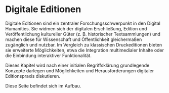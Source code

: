 # Digitale Editionen
 
Digitale Editionen sind ein zentraler Forschungsschwerpunkt in den Digital Humanities. Sie widmen sich der digitalen Erschließung, Edition und Veröffentlichung kultureller Güter (z. B. historischer Textsammlungen) und machen diese für Wissenschaft und Öffentlichkeit gleichermaßen zugänglich und nutzbar. Im Vergleich zu klassischen Druckeditionen bieten sie erweiterte Möglichkeiten, etwa die Integration multimedialer Inhalte oder die Einbindung interaktiver Funktionalität. 

Dieses Kapitel wird nach einer initialen Begriffsklärung grundlegende Konzepte darlegen und Möglichkeiten und Herausforderungen digitaler Editionspraxis diskutieren.

Diese Seite befindet sich im Aufbau.

<!--
https://zenodo.org/records/10698210
# Begriffsklärung
Digitale Editionen werden oft auch wahlweise als *Scholarly Digital Editions* oder *Digital Scholarly Editions* bezeichnet, was bereits ihren Anspruch deutlich macht: Es handelt sich um *wissenschaftliche* digitale Editionen von Kulturgütern. Die Verlagerung der kritischen Edition ins Digitale bewirkte eine reiche Definitions- und Methodendiskussion, so dass im Bezug auf eine einheitliche, allgemeingültige Definition Uneinigkeit herrscht {cite:p}`fritze_wohin_2019`.

Patrick Sahle definiert den Begriff wie folgt: „A scholarly edition is the critical representation of historic documents“ {cite:p}`sahle_what_2016`. Zum Verständnis dieser Definition ist es nötig, ihre zentralen Konzepte zu klären: 
- *Repräsentation*: Übertragung/Umcodierung eines Dokuments in ein anderes (oder das gleiche) Medium, z.B. Faksimile, Transkription
- *kritisch*: wissenschaftliche Auseinandersetzung mit dem Material (u.a. textuelle, bibliographische, materielle, visuelle Kritik), die reflektiert und regelgeleitet erfolgen soll (z.B. Festlegen von Transkriptionsrichtlinien, Annotation von Entitäten, Bewerten von Varianten)
- *Dokument*: materielles Dokument stets als Ausgangspunkt, Editionen nicht immer mit klar abgegrenztem Text, sondern z.B. auch von physischen Objekten
- *historisch*: zeitlicher Abstand zwischen Dokumententstehung und Rezeption (zeitgenössische Texte benötigen im Gegensatz zu historischen Dokumenten oft keine editorische Vermittlung, sondern „sprechen für sich selbst“)

Digitale Editionen erfüllen die gleiche grundlegende Aufgabe: Auch sie sollen historische Dokumente kritisch repräsentieren. 
Gegenüber klassischen Printeditionen bieten sie jedoch einige Vorteile, die sich aus den technischen Potenzialen und erweiterten Funktionalitäten digitaler Umgebungen ergeben:
- Multimodalität
- Variantenanzeige / parallele Ansichten
- Durchsuchbarkeit und Filterung (u.a. nach Metadaten)
- Interaktive Nutzungsmöglichkeiten
- nicht-lineare Navigations- und Darstellungsformen
- erweiterte Kontextualisierungsmöglichkeiten (durch ergänzende Informationen)
- (nachträgliche) Erweiterbarkeit und Aktualisierbarkeit der Edition

Bei ihrer Umsetzung gibt es einige Leitziele {cite:p}`fritze_wohin_2019`:
- Zugänglichkeit
- Durchsuchbarkeit 
- Benutzerfreundlichkeit
- Berechenbarkeit (Inhalte könenn von Computern analysiert, durchsucht und weiterverarbeitet werden → standardisierte Datenformate, klare Annotationen, APIs etc.)

Digitale Editionen sind insbesondere keine
- digitialisierten Printeditionen
- digitalen Facsimiles ohne editorischen Apparat
- Datenpublikationen, 
sondern eine eigene Form innerhalb der wissenschaftlichen Editionspraxis im digitalen Raum.

# Editionsformen und Typen
## Typen
*Transkription* bezeichnet in der Editionswissenschaft die „Übertragung eines historischen Quellentexts in ein modernes Medium, heutzutage i.d.R. maschinenlesbarer Text“{cite:p}`klug_transkription_2021`. Es gibt mehrere Transkriptionsansätze, die für digitale Editionen sinnvoll sein können. 

Das Ziel einer *diplomatischen* Transkription ist es, die „historische Quelle so layout- und zeichengetreu wie möglich abzubilden“, wobei folgende Aspekte von Relevanz sind {cite:p}`cugliana_diplomatische_2024`:
- Dokumenteigenschaften: Abmessungen, Tinte, Schäden, Änderungen an der Integrität des physischen Objekts.
- Topologie: Struktur und Layout des Dokuments, Kollokation von Schriften und anderen Merkmalen auf der Schreibfläche.
- Handschrift: Anzahl der Hände, Buchstabenformen, Ligaturen.
- Orthographie: Rechtschreibung, diakritische Zeichen.
- Schriftmerkmale: Diese können unterteilt werden in:
  - Lesehilfen: Großschreibung, Zeichensetzung, Abstände.
  - Kurzschrift: Abkürzungen, Symbole, Chiffren.
- Genese: Revisionen, Streichungen, Hinzufügungen, funktionelle Indikatoren und andere Hinweise darauf, wie der Inhalt des Dokuments erstellt wurde.
- Textualität: Absätze, Überschriften, Verse, Tabellen, Listen, Rubriken und andere strukturelle Unterteilungen.
- Semantik: Daten, Namen von Personen und Orten, Schlagwörter.
- Linguistik: Wortarten, Lemmatisierung, Syntax.
- Textdekoration und andere grafische Komponenten: Miniaturen, Zeichnungen, Kritzeleien.

Diese Art der Transkription ist vor allem für sprachhistorische Forschung von Relevanz.

Der diplomatischen Transkription steht die *normalisierte* Transkription gegenüber: Hier werden historische oder individuelle Schreibweisen an eine standardisierte Norm angepasst. Das kann unter anderem Klein- und Großschreibung, Interpunktion, Konsonantenverdoppelung oder Getrennt- und Zusammenbeschreibung betreffen {cite:p}`galka_normalisierung_2021`. Dieses Vorgehen verbessert u.a. die Verständlichkeit und die computergestützte Auswertbarkeit des Textes.

Gerade bei digitalen Editionen bietet es sich an, mehrere Transkriptionsvarianten zur Verfügung zu stellen, welche das Editionsprojekt interdisziplinär nutzbar machen.

In jedem Fall sollten editorische Entscheidungen, wie genau transkribiert wird, in den *Transkriptionsrichtlinien* genau dokumentiert werden.

## Textsorten
Textsorten, die sich besonders für digitale Editionen eignen, sind Briefe, Tagebücher, Notizbücher und Manuskripte, prinzipiell sind aber digitale Editionen vielfältiger textueller Dokumente und, darüber hinaus, physischer Kulturobjekte möglich.

# Aufbau und Bestandteile
- TEI/XML + Seite pro Dokument (Facsimile, Metadaten)
- Annotation, Varianten
- Suchfunktionen, Filter
- Visualisierungen
- drum herum

# Herausforderungen 
- Nachhaltigkeit/Langzeitarchivierung
- Editionsrichtlinieen
- Automatisierung
- Workflows
  
# Nutzung
- Forschungszugänge z.B. historisch, sprachwissenschaftlich
- Möglichkeiten der Nachnutzung (APIs, Downloads)
- Grenzen: Code nicht transparent, nicht komplette Daten

# Beispiele

[Sammlung digitaler Editionen](https://www.digitale-edition.de/exist/apps/editions-browser/$app/index.html)

# Ausblick
- semantische Vernetzung Linked Data
- kollaboratives Edieren
- KI im Editionsprozess

# Quellen und weiterführende Informationen

Das [KONDE Weißbuch zum Thema *Digitale Edition*](https://www.digitale-edition.at/context:konde) ist eine Open Educational Resource, die sich spezifisch mit *Digitalen Editionen* befasst, zentrale Begrifflichkeiten klärt, Möglichkeiten aufzeigt und Beispiele nennt.

## Zitierte Literatur
```{bibliography}
:filter: docname in docnames
```
-->